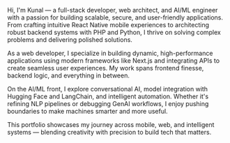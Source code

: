 Hi, I'm Kunal — a full-stack developer, web architect, and AI/ML engineer with a passion for building scalable, secure, and user-friendly applications. From crafting intuitive React Native mobile experiences to architecting robust backend systems with PHP and Python, I thrive on solving complex problems and delivering polished solutions.

As a web developer, I specialize in building dynamic, high-performance applications using modern frameworks like Next.js and integrating APIs to create seamless user experiences. My work spans frontend finesse, backend logic, and everything in between.

On the AI/ML front, I explore conversational AI, model integration with Hugging Face and LangChain, and intelligent automation. Whether it's refining NLP pipelines or debugging GenAI workflows, I enjoy pushing boundaries to make machines smarter and more useful.

This portfolio showcases my journey across mobile, web, and intelligent systems — blending creativity with precision to build tech that matters.
